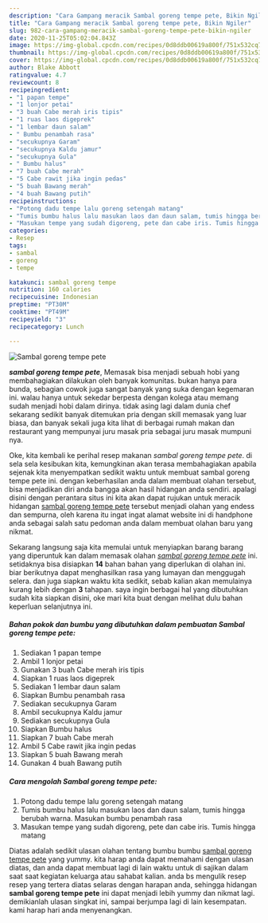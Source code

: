 ```yaml
---
description: "Cara Gampang meracik Sambal goreng tempe pete, Bikin Ngiler"
title: "Cara Gampang meracik Sambal goreng tempe pete, Bikin Ngiler"
slug: 982-cara-gampang-meracik-sambal-goreng-tempe-pete-bikin-ngiler
date: 2020-11-25T05:02:04.843Z
image: https://img-global.cpcdn.com/recipes/0d8ddb00619a800f/751x532cq70/sambal-goreng-tempe-pete-foto-resep-utama.jpg
thumbnail: https://img-global.cpcdn.com/recipes/0d8ddb00619a800f/751x532cq70/sambal-goreng-tempe-pete-foto-resep-utama.jpg
cover: https://img-global.cpcdn.com/recipes/0d8ddb00619a800f/751x532cq70/sambal-goreng-tempe-pete-foto-resep-utama.jpg
author: Blake Abbott
ratingvalue: 4.7
reviewcount: 8
recipeingredient:
- "1 papan tempe"
- "1 lonjor petai"
- "3 buah Cabe merah iris tipis"
- "1 ruas laos digeprek"
- "1 lembar daun salam"
- " Bumbu penambah rasa"
- "secukupnya Garam"
- "secukupnya Kaldu jamur"
- "secukupnya Gula"
- " Bumbu halus"
- "7 buah Cabe merah"
- "5 Cabe rawit jika ingin pedas"
- "5 buah Bawang merah"
- "4 buah Bawang putih"
recipeinstructions:
- "Potong dadu tempe lalu goreng setengah matang"
- "Tumis bumbu halus lalu masukan laos dan daun salam, tumis hingga berubah warna. Masukan bumbu penambah rasa"
- "Masukan tempe yang sudah digoreng, pete dan cabe iris. Tumis hingga matang"
categories:
- Resep
tags:
- sambal
- goreng
- tempe

katakunci: sambal goreng tempe 
nutrition: 160 calories
recipecuisine: Indonesian
preptime: "PT30M"
cooktime: "PT49M"
recipeyield: "3"
recipecategory: Lunch

---
```



![Sambal goreng tempe pete](https://img-global.cpcdn.com/recipes/0d8ddb00619a800f/751x532cq70/sambal-goreng-tempe-pete-foto-resep-utama.jpg)

<b><i>sambal goreng tempe pete</i></b>, Memasak bisa menjadi sebuah hobi yang membahagiakan dilakukan oleh banyak komunitas. bukan hanya para bunda, sebagian cowok juga sangat banyak yang suka dengan kegemaran ini. walau hanya untuk sekedar berpesta dengan kolega atau memang sudah menjadi hobi dalam dirinya. tidak asing lagi dalam dunia chef sekarang sedikit banyak ditemukan pria dengan skill memasak yang luar biasa, dan banyak sekali juga kita lihat di berbagai rumah makan dan restaurant yang mempunyai juru masak pria sebagai juru masak mumpuni nya.



Oke, kita kembali ke perihal resep makanan <i>sambal goreng tempe pete</i>. di sela sela kesibukan kita, kemungkinan akan terasa membahagiakan apabila sejenak kita menyempatkan sedikit waktu untuk membuat sambal goreng tempe pete ini. dengan keberhasilan anda dalam membuat olahan tersebut, bisa menjadikan diri anda bangga akan hasil hidangan anda sendiri. apalagi disini dengan perantara situs ini kita akan dapat rujukan untuk meracik hidangan <u>sambal goreng tempe pete</u> tersebut menjadi olahan yang endess dan sempurna, oleh karena itu ingat ingat alamat website ini di handphone anda sebagai salah satu pedoman anda dalam membuat olahan baru yang nikmat.


Sekarang langsung saja kita memulai untuk menyiapkan barang barang yang diperuntuk kan dalam memasak olahan <u><i>sambal goreng tempe pete</i></u> ini. setidaknya bisa disiapkan <b>14</b> bahan bahan yang diperlukan di olahan ini. biar berikutnya dapat menghasilkan rasa yang lumayan dan menggugah selera. dan juga siapkan waktu kita sedikit, sebab kalian akan memulainya kurang lebih dengan <b>3</b> tahapan. saya ingin berbagai hal yang dibutuhkan sudah kita siapkan disini, oke mari kita buat dengan melihat dulu bahan keperluan selanjutnya ini.

<!--inarticleads1-->

##### Bahan pokok dan bumbu yang dibutuhkan dalam pembuatan Sambal goreng tempe pete:

1. Sediakan 1 papan tempe
1. Ambil 1 lonjor petai
1. Gunakan 3 buah Cabe merah iris tipis
1. Siapkan 1 ruas laos digeprek
1. Sediakan 1 lembar daun salam
1. Siapkan  Bumbu penambah rasa
1. Sediakan secukupnya Garam
1. Ambil secukupnya Kaldu jamur
1. Sediakan secukupnya Gula
1. Siapkan  Bumbu halus
1. Siapkan 7 buah Cabe merah
1. Ambil 5 Cabe rawit jika ingin pedas
1. Siapkan 5 buah Bawang merah
1. Gunakan 4 buah Bawang putih




<!--inarticleads2-->

##### Cara mengolah Sambal goreng tempe pete:

1. Potong dadu tempe lalu goreng setengah matang
1. Tumis bumbu halus lalu masukan laos dan daun salam, tumis hingga berubah warna. Masukan bumbu penambah rasa
1. Masukan tempe yang sudah digoreng, pete dan cabe iris. Tumis hingga matang




Diatas adalah sedikit ulasan olahan tentang bumbu bumbu <u>sambal goreng tempe pete</u> yang yummy. kita harap anda dapat memahami dengan ulasan diatas, dan anda dapat membuat lagi di lain waktu untuk di sajikan dalam saat saat kegiatan keluarga atau sahabat kalian. anda bs mengulik resep resep yang tertera diatas selaras dengan harapan anda, sehingga hidangan <b>sambal goreng tempe pete</b> ini dapat menjadi lebih yummy dan nikmat lagi. demikianlah ulasan singkat ini, sampai berjumpa lagi di lain kesempatan. kami harap hari anda menyenangkan.

